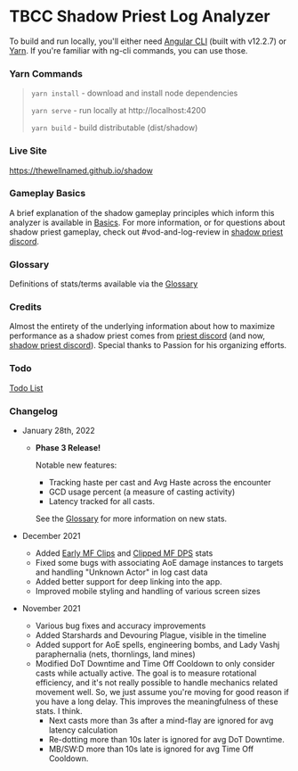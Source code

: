 # TBCC Shadow Priest Log Analyzer

To build and run locally, you'll either need [Angular CLI](https://github.com/angular/angular-cli) (built with v12.2.7)
or [Yarn](https://yarnpkg.com/). If you're familiar with ng-cli commands, you can use those.

### Yarn Commands

> `yarn install` - download and install node dependencies
> 
> `yarn serve`   - run locally at http://localhost:4200
> 
> `yarn build`   - build distributable (dist/shadow)

### Live Site

https://thewellnamed.github.io/shadow

### Gameplay Basics

A brief explanation of the shadow gameplay principles which inform this analyzer is available in [Basics](BASICS.md). For more information,
or for questions about shadow priest gameplay, check out #vod-and-log-review in [shadow priest discord](https://discord.gg/classicshadow).

### Glossary

Definitions of stats/terms available via the [Glossary](GLOSSARY.md)

### Credits

Almost the entirety of the underlying information about how to maximize performance as a shadow priest comes from
[priest discord](https://discord.gg/priestclassic) (and now, [shadow priest discord](https://discord.gg/classicshadow)).
Special thanks to Passion for his organizing efforts.

### Todo

[Todo List](TODO.md)

### Changelog
- January 28th, 2022
  - **Phase 3 Release!**
  
    Notable new features:
    - Tracking haste per cast and Avg Haste across the encounter
    - GCD usage percent (a measure of casting activity)
    - Latency tracked for all casts.

    See the [Glossary](GLOSSARY.md) for more information on new stats.


- December 2021
  - Added [Early MF Clips](GLOSSARY.md#early-mf-clips) and [Clipped MF DPS](GLOSSARY.md#clipped-mf-dps) stats
  - Fixed some bugs with associating AoE damage instances to targets and handling "Unknown Actor" in log cast data
  - Added better support for deep linking into the app.
  - Improved mobile styling and handling of various screen sizes
  

- November 2021 
  - Various bug fixes and accuracy improvements
  - Added Starshards and Devouring Plague, visible in the timeline
  - Added support for AoE spells, engineering bombs, and Lady Vashj paraphernalia (nets, thornlings, land mines)
  - Modified DoT Downtime and Time Off Cooldown to only consider casts while actually active. 
    The goal is to measure rotational efficiency, and it's not really possible to handle mechanics related movement well.
    So, we just assume you're moving for good reason if you have a long delay. This improves the meaningfulness of these stats. I think.
    - Next casts more than 3s after a mind-flay are ignored for avg latency calculation
    - Re-dotting more than 10s later is ignored for avg DoT Downtime.
    - MB/SW:D more than 10s late is ignored for avg Time Off Cooldown.
